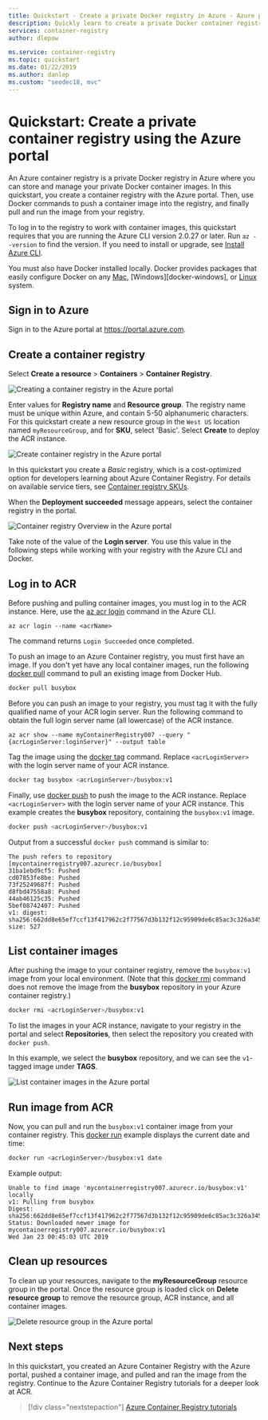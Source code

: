 ```yaml
---
title: Quickstart - Create a private Docker registry in Azure - Azure portal
description: Quickly learn to create a private Docker container registry with the Azure portal.
services: container-registry
author: dlepow

ms.service: container-registry
ms.topic: quickstart
ms.date: 01/22/2019
ms.author: danlep
ms.custom: "seodec18, mvc"
---
```

# Quickstart: Create a private container registry using the Azure portal

An Azure container registry is a private Docker registry in Azure where you can store and manage your private Docker container images. In this quickstart, you create a container registry with the Azure portal. Then, use Docker commands to push a container image into the registry, and finally pull and run the image from your registry.

To log in to the registry to work with container images, this quickstart requires that you are running the Azure CLI version 2.0.27 or later. Run `az --version` to find the version. If you need to install or upgrade, see [Install Azure CLI][azure-cli].

You must also have Docker installed locally. Docker provides packages that easily configure Docker on any [Mac][docker-mac], [Windows][docker-windows], or [Linux][docker-linux] system.

## Sign in to Azure

Sign in to the Azure portal at https://portal.azure.com.

## Create a container registry

Select **Create a resource** > **Containers** > **Container Registry**.

![Creating a container registry in the Azure portal][qs-portal-01]

Enter values for **Registry name** and **Resource group**. The registry name must be unique within Azure, and contain 5-50 alphanumeric characters. For this quickstart create a new resource group in the `West US` location named `myResourceGroup`, and for **SKU**, select 'Basic'. Select **Create** to deploy the ACR instance.

![Create container registry in the Azure portal][qs-portal-03]

In this quickstart you create a *Basic* registry, which is a cost-optimized option for developers learning about Azure Container Registry. For details on available service tiers, see [Container registry SKUs][container-registry-skus].

When the **Deployment succeeded** message appears, select the container registry in the portal. 

![Container registry Overview in the Azure portal][qs-portal-05]

Take note of the value of the **Login server**. You use this value in the following steps while working with your registry with the Azure CLI and Docker.

## Log in to ACR

Before pushing and pulling container images, you must log in to the ACR instance. Here, use the [az acr login][az-acr-login] command in the Azure CLI.

```azurecli
az acr login --name <acrName>
```

The command returns `Login Succeeded` once completed. 

To push an image to an Azure Container registry, you must first have an image. If you don't yet have any local container images, run the following [docker pull][docker-pull] command to pull an existing image from Docker Hub.

```bash
docker pull busybox
```

Before you can push an image to your registry, you must tag it with the fully qualified name of your ACR login server. Run the following command to obtain the full login server name (all lowercase) of the ACR instance. 

```azurecli
az acr show --name myContainerRegistry007 --query "{acrLoginServer:loginServer}" --output table
```

Tag the image using the [docker tag][docker-tag] command. Replace `<acrLoginServer>` with the login server name of your ACR instance.

```bash
docker tag busybox <acrLoginServer>/busybox:v1
```

Finally, use [docker push][docker-push] to push the image to the ACR instance. Replace `<acrLoginServer>` with the login server name of your ACR instance. This example creates the **busybox** repository, containing the `busybox:v1` image.

```bash
docker push <acrLoginServer>/busybox:v1
```

Output from a successful `docker push` command is similar to:

```
The push refers to repository [mycontainerregistry007.azurecr.io/busybox]
31ba1ebd9cf5: Pushed
cd07853fe8be: Pushed
73f25249687f: Pushed
d8fbd47558a8: Pushed
44ab46125c35: Pushed
5bef08742407: Pushed
v1: digest: sha256:662dd8e65ef7ccf13f417962c2f77567d3b132f12c95909de6c85ac3c326a345 size: 527
```

## List container images

After pushing the image to your container registry, remove the `busybox:v1` image from your local environment. (Note that this [docker rmi][docker-rmi] command does not remove the image from the **busybox** repository in your Azure container registry.)

```bash
docker rmi <acrLoginServer>/busybox:v1
```

To list the images in your ACR instance, navigate to your registry in the portal and select **Repositories**, then select the repository you created with `docker push`.

In this example, we select the **busybox** repository, and we can see the `v1`-tagged image under **TAGS**.

![List container images in the Azure portal][qs-portal-09]

## Run image from ACR

Now, you can pull and run the `busybox:v1` container image from your container registry. This [docker run][docker-run] example displays the current date and time:

```bash
docker run <acrLoginServer>/busybox:v1 date
```

Example output:

```
Unable to find image 'mycontainerregistry007.azurecr.io/busybox:v1' locally
v1: Pulling from busybox
Digest: sha256:662dd8e65ef7ccf13f417962c2f77567d3b132f12c95909de6c85ac3c326a345
Status: Downloaded newer image for mycontainerregistry007.azurecr.io/busybox:v1
Wed Jan 23 00:45:03 UTC 2019
```

## Clean up resources

To clean up your resources, navigate to the **myResourceGroup** resource group in the portal. Once the resource group is loaded click on **Delete resource group** to remove the resource group, ACR instance, and all container images.

![Delete resource group in the Azure portal][qs-portal-08]

## Next steps

In this quickstart, you created an Azure Container Registry with the Azure portal, pushed a container image, and pulled and ran the image from the registry. Continue to the Azure Container Registry tutorials for a deeper look at ACR.

> [!div class="nextstepaction"]
> [Azure Container Registry tutorials][container-registry-tutorial-quick-task]

<!-- IMAGES -->
[qs-portal-01]: ./media/container-registry-get-started-portal/qs-portal-01.png
[qs-portal-02]: ./media/container-registry-get-started-portal/qs-portal-02.png
[qs-portal-03]: ./media/container-registry-get-started-portal/qs-portal-03.png
[qs-portal-05]: ./media/container-registry-get-started-portal/qs-portal-05.png
[qs-portal-08]: ./media/container-registry-get-started-portal/qs-portal-08.png
[qs-portal-09]: ./media/container-registry-get-started-portal/qs-portal-09.png

<!-- LINKS - external -->
[docker-linux]: https://docs.docker.com/engine/installation/#supported-platforms
[docker-mac]: https://docs.docker.com/docker-for-mac/
[docker-pull]: https://docs.docker.com/engine/reference/commandline/pull/
[docker-push]: https://docs.docker.com/engine/reference/commandline/push/
[docker-rmi]: https://docs.docker.com/engine/reference/commandline/rmi/
[docker-run]: https://docs.docker.com/engine/reference/commandline/run/
[docker-tag]: https://docs.docker.com/engine/reference/commandline/tag/

<!-- LINKS - internal -->
[container-registry-tutorial-quick-task]: container-registry-tutorial-quick-task.md
[container-registry-skus]: container-registry-skus.md
[azure-cli]: /cli/azure/install-azure-cli
[az-acr-login]: /cli/azure/acr#az-acr-login
